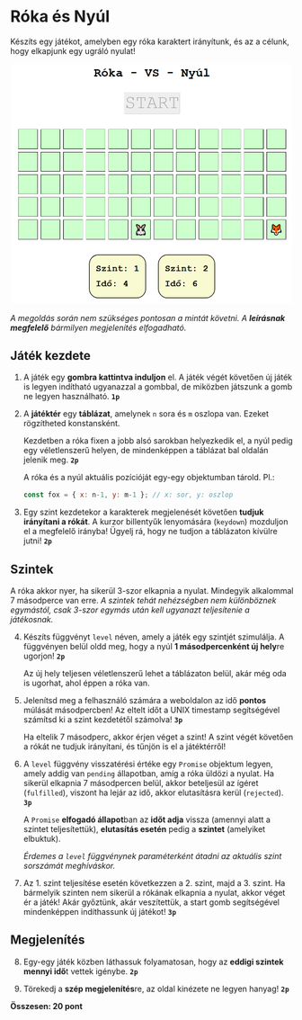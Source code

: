 # Róka és Nyúl

Készíts egy játékot, amelyben egy róka karaktert irányítunk, és az a célunk, hogy elkapjunk egy ugráló nyulat!

<p align="center">
  <img src="minta.png" alt="minta" width="500"/>
</p>

*A megoldás során nem szükséges pontosan a mintát követni. A **leírásnak megfelelő** bármilyen megjelenítés elfogadható.*

## Játék kezdete

1. A játék egy **gombra kattintva induljon** el. A játék végét követően új játék is legyen indítható ugyanazzal a gombbal, de miközben játszunk a gomb ne legyen használható. **`1p`**

2. A **játéktér** egy **táblázat**, amelynek `n` sora és `m` oszlopa van. Ezeket rögzítheted konstansként.
   
    Kezdetben a róka fixen a jobb alsó sarokban helyezkedik el, a nyúl pedig egy véletlenszerű helyen, de mindenképpen a táblázat bal oldalán jelenik meg. **`2p`**

    A róka és a nyúl aktuális pozícióját egy-egy objektumban tárold. Pl.:
    ```js
    const fox = { x: n-1, y: m-1 }; // x: sor, y: oszlop
    ```

3. Egy szint kezdetekor a karakterek megjelenését követően **tudjuk irányítani a rókát**. A kurzor billentyűk lenyomására (`keydown`) mozduljon el a megfelelő irányba! Ügyelj rá, hogy ne tudjon a táblázaton kívülre jutni! **`2p`**

## Szintek

A róka akkor nyer, ha sikerül 3-szor elkapnia a nyulat. Mindegyik alkalommal 7 másodperce van erre. *A szintek tehát nehézségben nem különböznek egymástól, csak 3-szor egymás után kell ugyanazt teljesítenie a játékosnak.*

4. Készíts függvényt `level` néven, amely a játék egy szintjét szimulálja. A függvényen belül oldd meg, hogy a nyúl **1 másodpercenként új hely**re ugorjon! **`2p`**

    Az új hely teljesen véletlenszerű lehet a táblázaton belül, akár még oda is ugorhat, ahol éppen a róka van.

5. Jelenítsd meg a felhasználó számára a weboldalon az idő **pontos** múlását másodpercben! Az eltelt időt a UNIX timestamp segítségével számítsd ki a szint kezdetétől számolva! **`3p`**
   
    Ha eltelik 7 másodperc, akkor érjen véget a szint! A szint végét követően a rókát ne tudjuk irányítani, és tűnjön is el a játéktérről!

6. A `level` függvény visszatérési értéke egy `Promise` objektum legyen, amely addig van `pending` állapotban, amíg a róka üldözi a nyulat. Ha sikerül elkapnia 7 másodpercen belül, akkor beteljesül az ígéret (`fulfilled`), viszont ha lejár az idő, akkor elutasításra kerül (`rejected`). **`3p`**

    A `Promise` **elfogadó állapot**ban az **időt adja** vissza (amennyi alatt a szintet teljesítettük), **elutasítás esetén** pedig a **szintet** (amelyiket elbuktuk).

    *Érdemes a `level` függvénynek paraméterként átadni az aktuális szint sorszámát meghíváskor.*

7. Az 1. szint teljesítése esetén következzen a 2. szint, majd a 3. szint. Ha bármelyik szinten nem sikerül a rókának elkapnia a nyulat, akkor véget ér a játék! Akár győztünk, akár veszítettük, a start gomb segítségével mindenképpen indíthassunk új játékot! **`3p`**

## Megjelenítés

8. Egy-egy játék közben láthassuk folyamatosan, hogy az **eddigi szintek mennyi idő**t vettek igénybe. **`2p`**

9. Törekedj a **szép megjelenítés**re, az oldal kinézete ne legyen hanyag! **`2p`**

**Összesen: 20 pont**